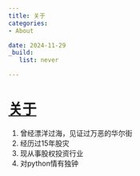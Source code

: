 ```yaml
---
title: 关于
categories:
- About

date: 2024-11-29
_build:
   list: never

---
```


# [关于](https://github.com/chinobing/chinobing.github.io/issues/1)

1. 曾经漂洋过海，见证过万恶的华尔街
2. 经历过15年股灾
3. 现从事股权投资行业
4. 对python情有独钟
